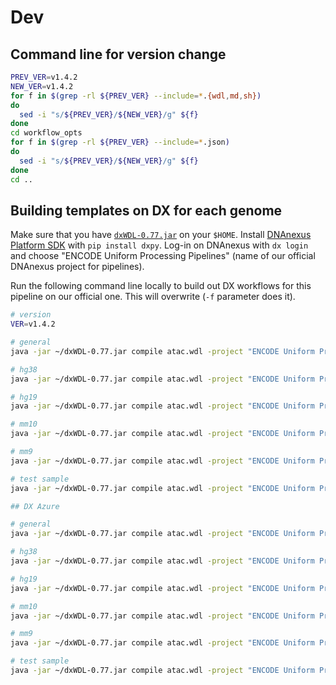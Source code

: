 # Dev

## Command line for version change
```bash
PREV_VER=v1.4.2
NEW_VER=v1.4.2
for f in $(grep -rl ${PREV_VER} --include=*.{wdl,md,sh})
do
  sed -i "s/${PREV_VER}/${NEW_VER}/g" ${f}
done
cd workflow_opts
for f in $(grep -rl ${PREV_VER} --include=*.json)
do
  sed -i "s/${PREV_VER}/${NEW_VER}/g" ${f}
done
cd ..
```

## Building templates on DX for each genome

Make sure that you have [`dxWDL-0.77.jar`](https://github.com/DNAnexus/dxWDL/releases/download/0.77/dxWDL-0.77.jar) on your `$HOME`. Install [DNAnexus Platform SDK](https://wiki.DNAnexus.com/downloads) with `pip install dxpy`. Log-in on DNAnexus with `dx login` and choose "ENCODE Uniform Processing Pipelines" (name of our official DNAnexus project for pipelines).

Run the following command line locally to build out DX workflows for this pipeline on our official one. This will overwrite (`-f` parameter does it).

```bash
# version
VER=v1.4.2

# general
java -jar ~/dxWDL-0.77.jar compile atac.wdl -project "ENCODE Uniform Processing Pipelines" -extras workflow_opts/docker.json -f -folder /ATAC-seq/workflows/$VER/general -defaults examples/dx/template_general.json

# hg38
java -jar ~/dxWDL-0.77.jar compile atac.wdl -project "ENCODE Uniform Processing Pipelines" -extras workflow_opts/docker.json -f -folder /ATAC-seq/workflows/$VER/hg38 -defaults examples/dx/template_hg38.json

# hg19
java -jar ~/dxWDL-0.77.jar compile atac.wdl -project "ENCODE Uniform Processing Pipelines" -extras workflow_opts/docker.json -f -folder /ATAC-seq/workflows/$VER/hg19 -defaults examples/dx/template_hg19.json

# mm10
java -jar ~/dxWDL-0.77.jar compile atac.wdl -project "ENCODE Uniform Processing Pipelines" -extras workflow_opts/docker.json -f -folder /ATAC-seq/workflows/$VER/mm10 -defaults examples/dx/template_mm10.json

# mm9
java -jar ~/dxWDL-0.77.jar compile atac.wdl -project "ENCODE Uniform Processing Pipelines" -extras workflow_opts/docker.json -f -folder /ATAC-seq/workflows/$VER/mm9 -defaults examples/dx/template_mm9.json

# test sample
java -jar ~/dxWDL-0.77.jar compile atac.wdl -project "ENCODE Uniform Processing Pipelines" -extras workflow_opts/docker.json -f -folder /ATAC-seq/workflows/$VER/test_ENCSR356KRQ_subsampled -defaults examples/dx/ENCSR356KRQ_subsampled_dx.json

## DX Azure

# general
java -jar ~/dxWDL-0.77.jar compile atac.wdl -project "ENCODE Uniform Processing Pipelines Azure" -extras workflow_opts/docker.json -f -folder /ATAC-seq/workflows/$VER/general -defaults examples/dx_azure/template_general.json

# hg38
java -jar ~/dxWDL-0.77.jar compile atac.wdl -project "ENCODE Uniform Processing Pipelines Azure" -extras workflow_opts/docker.json -f -folder /ATAC-seq/workflows/$VER/hg38 -defaults examples/dx_azure/template_hg38.json

# hg19
java -jar ~/dxWDL-0.77.jar compile atac.wdl -project "ENCODE Uniform Processing Pipelines Azure" -extras workflow_opts/docker.json -f -folder /ATAC-seq/workflows/$VER/hg19 -defaults examples/dx_azure/template_hg19.json

# mm10
java -jar ~/dxWDL-0.77.jar compile atac.wdl -project "ENCODE Uniform Processing Pipelines Azure" -extras workflow_opts/docker.json -f -folder /ATAC-seq/workflows/$VER/mm10 -defaults examples/dx_azure/template_mm10.json

# mm9
java -jar ~/dxWDL-0.77.jar compile atac.wdl -project "ENCODE Uniform Processing Pipelines Azure" -extras workflow_opts/docker.json -f -folder /ATAC-seq/workflows/$VER/mm9 -defaults examples/dx_azure/template_mm9.json

# test sample
java -jar ~/dxWDL-0.77.jar compile atac.wdl -project "ENCODE Uniform Processing Pipelines Azure" -extras workflow_opts/docker.json -f -folder /ATAC-seq/workflows/$VER/test_ENCSR356KRQ_subsampled -defaults examples/dx_azure/ENCSR356KRQ_subsampled_dx_azure.json
```
